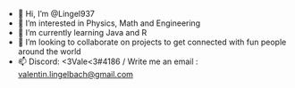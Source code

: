 - 👋 Hi, I’m @Lingel937
- 👀 I’m interested in Physics, Math and Engineering
- 🌱 I’m currently learning Java and R
- 💞️ I’m looking to collaborate on projects to get connected with fun people around the world
- 📫 Discord: <3Vale<3#4186 / Write me an email : valentin.lingelbach@gmail.com

<!---
Lingel937/Lingel937 is a ✨ special ✨ repository because its `README.md` (this file) appears on your GitHub profile.
You can click the Preview link to take a look at your changes.
--->
